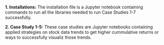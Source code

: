 **1. Installations:** The installation file is a Jupyter notebook containing commands to run all the libraries needed to run Case Studies 1-7 successfully.

**2. Case Study 1-5:** These case studies are Jupyter notebooks containing applied strategies on stock data trends to get higher cummulative returns or ways to successfully visualiz those trends.
